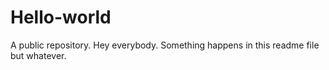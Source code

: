# Hello-world
A public repository.
Hey everybody.
Something happens in this readme file but whatever.
